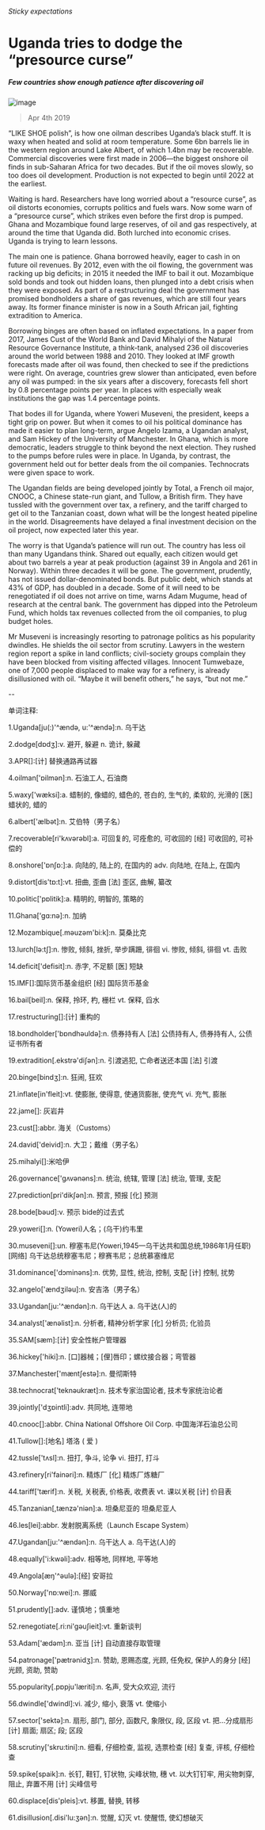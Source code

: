 ###### Sticky expectations
# Uganda tries to dodge the “presource curse” 
##### Few countries show enough patience after discovering oil 
![image](images/20190406_MAP502.jpg) 
> Apr 4th 2019 
“LIKE SHOE polish”, is how one oilman describes Uganda’s black stuff. It is waxy when heated and solid at room temperature. Some 6bn barrels lie in the western region around Lake Albert, of which 1.4bn may be recoverable. Commercial discoveries were first made in 2006—the biggest onshore oil finds in sub-Saharan Africa for two decades. But if the oil moves slowly, so too does oil development. Production is not expected to begin until 2022 at the earliest. 
Waiting is hard. Researchers have long worried about a “resource curse”, as oil distorts economies, corrupts politics and fuels wars. Now some warn of a “presource curse”, which strikes even before the first drop is pumped. Ghana and Mozambique found large reserves, of oil and gas respectively, at around the time that Uganda did. Both lurched into economic crises. Uganda is trying to learn lessons. 
The main one is patience. Ghana borrowed heavily, eager to cash in on future oil revenues. By 2012, even with the oil flowing, the government was racking up big deficits; in 2015 it needed the IMF to bail it out. Mozambique sold bonds and took out hidden loans, then plunged into a debt crisis when they were exposed. As part of a restructuring deal the government has promised bondholders a share of gas revenues, which are still four years away. Its former finance minister is now in a South African jail, fighting extradition to America. 
Borrowing binges are often based on inflated expectations. In a paper from 2017, James Cust of the World Bank and David Mihalyi of the Natural Resource Governance Institute, a think-tank, analysed 236 oil discoveries around the world between 1988 and 2010. They looked at IMF growth forecasts made after oil was found, then checked to see if the predictions were right. On average, countries grew slower than anticipated, even before any oil was pumped: in the six years after a discovery, forecasts fell short by 0.8 percentage points per year. In places with especially weak institutions the gap was 1.4 percentage points. 
That bodes ill for Uganda, where Yoweri Museveni, the president, keeps a tight grip on power. But when it comes to oil his political dominance has made it easier to plan long-term, argue Angelo Izama, a Ugandan analyst, and Sam Hickey of the University of Manchester. In Ghana, which is more democratic, leaders struggle to think beyond the next election. They rushed to the pumps before rules were in place. In Uganda, by contrast, the government held out for better deals from the oil companies. Technocrats were given space to work. 
The Ugandan fields are being developed jointly by Total, a French oil major, CNOOC, a Chinese state-run giant, and Tullow, a British firm. They have tussled with the government over tax, a refinery, and the tariff charged to get oil to the Tanzanian coast, down what will be the longest heated pipeline in the world. Disagreements have delayed a final investment decision on the oil project, now expected later this year. 
The worry is that Uganda’s patience will run out. The country has less oil than many Ugandans think. Shared out equally, each citizen would get about two barrels a year at peak production (against 39 in Angola and 261 in Norway). Within three decades it will be gone. The government, prudently, has not issued dollar-denominated bonds. But public debt, which stands at 43% of GDP, has doubled in a decade. Some of it will need to be renegotiated if oil does not arrive on time, warns Adam Mugume, head of research at the central bank. The government has dipped into the Petroleum Fund, which holds tax revenues collected from the oil companies, to plug budget holes. 
Mr Museveni is increasingly resorting to patronage politics as his popularity dwindles. He shields the oil sector from scrutiny. Lawyers in the western region report a spike in land conflicts; civil-society groups complain they have been blocked from visiting affected villages. Innocent Tumwebaze, one of 7,000 people displaced to make way for a refinery, is already disillusioned with oil. “Maybe it will benefit others,” he says, “but not me.” 
-- 
 单词注释:
1.Uganda[ju(:)'^ændә, u:'^ændә]:n. 乌干达 
2.dodge[dɒdʒ]:v. 避开, 躲避 n. 诡计, 躲藏 
3.APR[]:[计] 替换通路再试器 
4.oilman['ɒilmәn]:n. 石油工人, 石油商 
5.waxy['wæksi]:a. 蜡制的, 像蜡的, 蜡色的, 苍白的, 生气的, 柔软的, 光滑的 [医] 蜡状的, 蜡的 
6.albert['ælbәt]:n. 艾伯特（男子名） 
7.recoverable[ri'kʌvәrәbl]:a. 可回复的, 可痊愈的, 可收回的 [经] 可收回的, 可补偿的 
8.onshore['ɒnʃɒ:]:a. 向陆的, 陆上的, 在国内的 adv. 向陆地, 在陆上, 在国内 
9.distort[dis'tɒ:t]:vt. 扭曲, 歪曲 [法] 歪区, 曲解, 纂改 
10.politic['pɒlitik]:a. 精明的, 明智的, 策略的 
11.Ghana['gɑ:nә]:n. 加纳 
12.Mozambique[.mәuzәm'bi:k]:n. 莫桑比克 
13.lurch[lә:tʃ]:n. 惨败, 倾斜, 挫折, 举步蹒跚, 徘徊 vi. 惨败, 倾斜, 徘徊 vt. 击败 
14.deficit['defisit]:n. 赤字, 不足额 [医] 短缺 
15.IMF[]:国际货币基金组织 [经] 国际货币基金 
16.bail[beil]:n. 保释, 拎环, 杓, 栅栏 vt. 保释, 舀水 
17.restructuring[]:[计] 重构的 
18.bondholder['bɒndhәuldә]:n. 债券持有人 [法] 公债持有人, 债券持有人, 公债证书所有者 
19.extradition[.ekstrә'diʃәn]:n. 引渡逃犯, 亡命者送还本国 [法] 引渡 
20.binge[bindʒ]:n. 狂闹, 狂欢 
21.inflate[in'fleit]:vt. 使膨胀, 使得意, 使通货膨胀, 使充气 vi. 充气, 膨胀 
22.jame[]: 灰岩井 
23.cust[]:abbr. 海关（Customs） 
24.david['deivid]:n. 大卫；戴维（男子名） 
25.mihalyi[]:米哈伊 
26.governance['gʌvәnәns]:n. 统治, 统辖, 管理 [法] 统治, 管理, 支配 
27.prediction[pri'dikʃәn]:n. 预言, 预报 [化] 预测 
28.bode[bәud]:v. 预示 bide的过去式 
29.yoweri[]:n. (Yoweri)人名；(乌干)约韦里 
30.museveni[]:un. 穆塞韦尼(Yoweri,1945—乌干达共和国总统,1986年1月任职) [网络] 乌干达总统穆塞韦尼；穆赛韦尼；总统慕塞维尼 
31.dominance['dɔminәns]:n. 优势, 显性, 统治, 控制, 支配 [计] 控制, 扰势 
32.angelo['ændʒilәu]:n. 安吉洛（男子名） 
33.Ugandan[ju:'^ændәn]:n. 乌干达人 a. 乌干达(人)的 
34.analyst['ænәlist]:n. 分析者, 精神分析学家 [化] 分析员; 化验员 
35.SAM[sæm]:[计] 安全性帐户管理器 
36.hickey['hiki]:n. [口]器械；[俚]唇印；螺纹接合器；弯管器 
37.Manchester['mæntʃestә]:n. 曼彻斯特 
38.technocrat['teknәukræt]:n. 技术专家治国论者, 技术专家统治论者 
39.jointly['dʒɒintli]:adv. 共同地, 连带地 
40.cnooc[]:abbr. China National Offshore Oil Corp. 中国海洋石油总公司 
41.Tullow[]:[地名] 塔洛 ( 爱 ) 
42.tussle['tʌsl]:n. 扭打, 争斗, 论争 vi. 扭打, 打斗 
43.refinery[ri'fainәri]:n. 精炼厂 [化] 精炼厂炼糖厂 
44.tariff['tærif]:n. 关税, 关税表, 价格表, 收费表 vt. 课以关税 [计] 价目表 
45.Tanzanian[,tænzə'niən]:a. 坦桑尼亚的 坦桑尼亚人 
46.les[lei]:abbr. 发射脱离系统（Launch Escape System） 
47.Ugandan[ju:'^ændәn]:n. 乌干达人 a. 乌干达(人)的 
48.equally['i:kwәli]:adv. 相等地, 同样地, 平等地 
49.Angola[æŋ'^әulә]:[经] 安哥拉 
50.Norway['nɒ:wei]:n. 挪威 
51.prudently[]:adv. 谨慎地；慎重地 
52.renegotiate[.ri:ni'gәuʃieit]:vt. 重新谈判 
53.Adam['ædәm]:n. 亚当 [计] 自动直接存取管理 
54.patronage['pætrәnidʒ]:n. 赞助, 恩赐态度, 光顾, 任免权, 保护人的身分 [经] 光顾, 资助, 赞助 
55.popularity[.pɒpju'læriti]:n. 名声, 受大众欢迎, 流行 
56.dwindle['dwindl]:vi. 减少, 缩小, 衰落 vt. 使缩小 
57.sector['sektә]:n. 扇形, 部门, 部分, 函数尺, 象限仪, 段, 区段 vt. 把...分成扇形 [计] 扇面; 扇区; 段; 区段 
58.scrutiny['skru:tini]:n. 细看, 仔细检查, 监视, 选票检查 [经] 复查, 评核, 仔细检查 
59.spike[spaik]:n. 长钉, 鞋钉, 钉状物, 尖峰状物, 穗 vt. 以大钉钉牢, 用尖物刺穿, 阻止, 弃置不用 [计] 尖峰信号 
60.displace[dis'pleis]:vt. 移置, 替换, 转移 
61.disillusion[.disi'lu:ʒәn]:n. 觉醒, 幻灭 vt. 使醒悟, 使幻想破灭 
